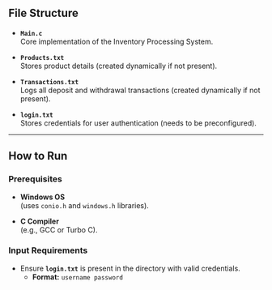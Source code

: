 ## File Structure

- **`Main.c`**  
  Core implementation of the Inventory Processing System.

- **`Products.txt`**  
  Stores product details (created dynamically if not present).

- **`Transactions.txt`**  
  Logs all deposit and withdrawal transactions (created dynamically if not present).

- **`login.txt`**  
  Stores credentials for user authentication (needs to be preconfigured).

---

## How to Run

### Prerequisites

- **Windows OS**  
  (uses `conio.h` and `windows.h` libraries).

- **C Compiler**  
  (e.g., GCC or Turbo C).

### Input Requirements

- Ensure **`login.txt`** is present in the directory with valid credentials.  
  - **Format:** `username password`
